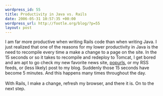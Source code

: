 ```yaml
--- 
wordpress_id: 55
title: Productivity in Java vs. Rails
date: 2006-05-31 10:57:35 +00:00
wordpress_url: http://footle.org/blog/?p=55
layout: post
---
```

I am far more productive when writing Rails code than when writing Java. I just realized that one of the reasons for my lower productivity in Java is the need to recompile every time a make a change to a page on the site. In the 15 seconds or so it takes to recompile and redeploy to Tomcat, I get bored and am apt to go check my new favorite news site, <a href="http://popurls.com">popurls</a>, or my RSS feeds, or (less likely) post to my blog. Suddenly those 15 seconds have become 5 minutes. And this happens many times throughout the day.<br /><br />With Rails, I make a change, refresh my browser, and there it is. On to the next step.<br />
